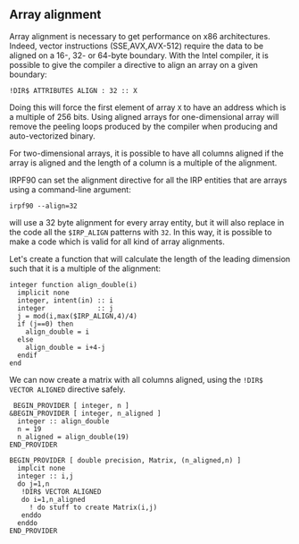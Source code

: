 Array alignment
---------------

Array alignment is necessary to get performance on x86 architectures.
Indeed, vector instructions (SSE,AVX,AVX-512) require the data to be
aligned on a 16-, 32- or 64-byte boundary. With the Intel compiler,
it is possible to give the compiler a directive to align an array on
a given boundary:

    !DIR$ ATTRIBUTES ALIGN : 32 :: X

Doing this will force the first element of array ``X`` to have an address
which is a multiple of 256 bits. Using aligned arrays for one-dimensional
array will remove the peeling loops produced by the compiler when
producing and auto-vectorized binary.

For two-dimensional arrays, it is possible to have all columns aligned
if the array is aligned and the length of a column is a multiple of the
alignment.

IRPF90 can set the alignment directive for all the IRP entities that are
arrays using a command-line argument:

    irpf90 --align=32

will use a 32 byte alignment for every array entity, but it will also
replace in the code all the ``$IRP_ALIGN`` patterns with ``32``.
In this way, it is possible to make a code which is valid for all
kind of array alignments.

Let's create a function that will calculate the length of the leading
dimension such that it is a multiple of the alignment:

``` irpf90
integer function align_double(i)
  implicit none
  integer, intent(in) :: i
  integer             :: j
  j = mod(i,max($IRP_ALIGN,4)/4)
  if (j==0) then
    align_double = i
  else
    align_double = i+4-j
  endif
end
```

We can now create a matrix with all columns aligned, using the
``!DIR$ VECTOR ALIGNED`` directive safely.

``` irpf90
 BEGIN_PROVIDER [ integer, n ]
&BEGIN_PROVIDER [ integer, n_aligned ]
  integer :: align_double
  n = 19
  n_aligned = align_double(19)
END_PROVIDER

BEGIN_PROVIDER [ double precision, Matrix, (n_aligned,n) ]
  implcit none
  integer :: i,j
  do j=1,n
   !DIR$ VECTOR ALIGNED
   do i=1,n_aligned
     ! do stuff to create Matrix(i,j)
   enddo  
  enddo  
END_PROVIDER
```



